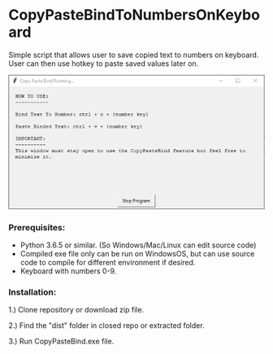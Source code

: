 # CopyPasteBindToNumbersOnKeyboard
Simple script that allows user to save copied text to numbers on keyboard. User can then use hotkey to paste saved values later on. 

![CopyPasteBindScreenshot](images/CopyPasteBindScreenshot.png)

### Prerequisites:
- Python 3.6.5 or similar. (So Windows/Mac/Linux can edit source code)
- Compiled exe file only can be run on WindowsOS, but can use source code to compile for different environment if desired.
- Keyboard with numbers 0-9.

### Installation:
1.) Clone repository or download zip file.

2.) Find the "dist" folder in closed repo or extracted folder.

3.) Run CopyPasteBind.exe file.
